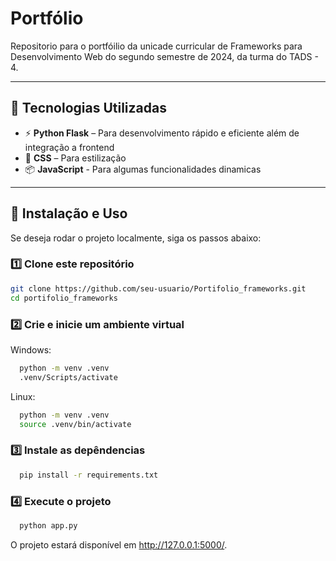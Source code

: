 # Portfólio

Repositorio para o portfóilio da unicade curricular de Frameworks para Desenvolvimento Web do segundo semestre de 2024, da turma do TADS - 4.

---

## 🚀 Tecnologias Utilizadas

- ⚡ **Python Flask** – Para desenvolvimento rápido e eficiente além de integração a frontend
- 🎨 **CSS** – Para estilização
- 📦 **JavaScript** - Para algumas funcionalidades dinamicas

---

## 🔧 Instalação e Uso

Se deseja rodar o projeto localmente, siga os passos abaixo:

### 1️⃣ Clone este repositório

```sh
git clone https://github.com/seu-usuario/Portifolio_frameworks.git
cd portifolio_frameworks
```

### 2️⃣ Crie e inicie um ambiente virtual
Windows:
  ``` sh
    python -m venv .venv
    .venv/Scripts/activate
  ```
Linux:
  ``` sh
    python -m venv .venv
    source .venv/bin/activate
  ```

### 3️⃣ Instale as depêndencias

``` sh
  pip install -r requirements.txt
```

### 4️⃣ Execute o projeto

``` sh
  python app.py
```
O projeto estará disponível em http://127.0.0.1:5000/.
